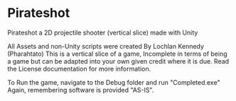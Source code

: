 # Pirateshot
Pirateshot a 2D projectile shooter (vertical slice) made with Unity

All Assets and non-Unity scripts were created By Lochlan Kennedy (Pharahtato)
This is a vertical slice of a game, Incomplete in terms of being a game
but can be adapted into your own given credit where it is due. Read the License 
documentation for more information.

To Run the game, navigate to the Debug folder and run "Completed.exe"
Again, remembering software is provided "AS-IS".

